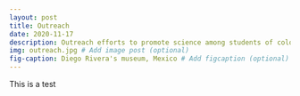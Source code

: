 ```yaml
---
layout: post
title: Outreach
date: 2020-11-17
description: Outreach efforts to promote science among students of color. # Add post description (optional)
img: outreach.jpg # Add image post (optional)
fig-caption: Diego Rivera's museum, Mexico # Add figcaption (optional)
---
```


This is a test